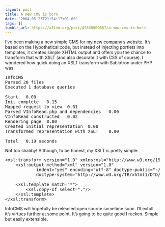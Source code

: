```yaml
---
layout: post
title: A new CMS is born
date: '2004-06-23T21:54:17+01:00'
tags: []
tumblr_url: https://aftnn.org/post/47880509557/a-new-cms-is-born
---
```

<p>I&rsquo;ve been making a new simple CMS for <a href="http://cohack.com">my new company&rsquo;s website</a>. It&rsquo;s based on the Hypothetical code, but instead of injecting portlets into templates, it creates simple XHTML output and offers you the chance to transform that with XSLT (and also decorate it with CSS of course). I wondered how quick doing an XSLT transform with Sablotron under PHP was.</p>

<pre>
InfoCMS
Parsed 20 files
Executed 1 database queries

Start	0.00
Init complete	0.15
Mapped request to view	0.01
Parsed VInfoRead.php and dependencies	0.00
VInfoRead constructed	0.02
Rendering page	0.00
Created initial representation	0.00
Transformed representation with XSLT	0.00

Total	0.19 seconds
</pre>

<p>Not too shabby! Although, to be honest, my XSLT is pretty simple:</p>

<pre>
&lt;xsl:transform version="1.0" xmlns:xsl="http://www.w3.org/1999/XSL/Transform"&gt;
    &lt;xsl:output method="xml" version="1.0"
            indent="yes" encoding="utf-8" doctype-public="-//W3C//DTD XHTML 1.0 Strict//EN"
            doctype-system="http://www.w3.org/TR/xhtml1/DTD/xhtml1-strict.dtd"/&gt;

    &lt;xsl:template match="*"&gt;
        &lt;xsl:copy-of select="."/&gt;
	&lt;/xsl:template&gt;
&lt;/xsl:transform&gt;
</pre>

<p>InfoCMS will hopefully be released open source sometime soon. I&rsquo;ll extoll it&rsquo;s virtues further at some point. It&rsquo;s going to be quite good I reckon. Simple but easily extensible.</p>
